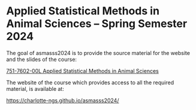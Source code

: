 
<!-- README.md is generated from README.Rmd. Please edit that file -->

# Applied Statistical Methods in Animal Sciences – Spring Semester 2024

<!-- badges: start -->
<!-- badges: end -->

The goal of asmasss2024 is to provide the source material for the
website and the slides of the course:

[751-7602-00L Applied Statistical Methods in Animal
Sciences](https://www.vvz.ethz.ch/Vorlesungsverzeichnis/lerneinheit.view?semkez=2024S&ansicht=ALLE&lerneinheitId=178644&lang=en)

The website of the course which provides access to all the required
material, is available at:

<https://charlotte-ngs.github.io/asmasss2024/>

